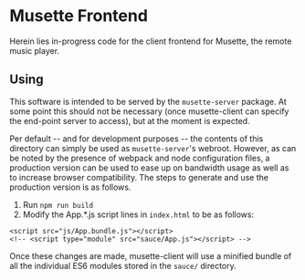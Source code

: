 # Musette Frontend
Herein lies in-progress code for the client frontend for Musette, the remote music player.

## Using
This software is intended to be served by the `musette-server` package. At some point this should not be necessary (once musette-client can specify the end-point server to access), but at the moment is expected.

Per default -- and for development purposes -- the contents of this directory can simply be used as `musette-server`'s webroot. However, as can be noted by the presence of webpack and node configuration files, a production version can be used to ease up on bandwidth usage as well as to increase browser compatibility. The steps to generate and use the production version is as follows.

  1. Run `npm run build`
  2. Modify the App.*.js script lines in `index.html` to be as follows:

    <script src="js/App.bundle.js"></script>
    <!-- <script type="module" src="sauce/App.js"></script> -->

Once these changes are made, musette-client will use a minified bundle of all the individual ES6 modules stored in the `sauce/` directory.

